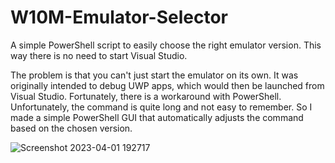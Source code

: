 # W10M-Emulator-Selector
A simple PowerShell script to easily choose the right emulator version. This way there is no need to start Visual Studio. 

The problem is that you can't just start the emulator on its own. It was originally intended to debug UWP apps, which would then be launched from Visual Studio. Fortunately, there is a workaround with PowerShell. Unfortunately, the command is quite long and not easy to remember. So I made a simple PowerShell GUI that automatically adjusts the command based on the chosen version.

![Screenshot 2023-04-01 192717](https://user-images.githubusercontent.com/36573021/231742918-1e5ef264-90ff-42a7-9df3-c4d6be5bf619.png)
